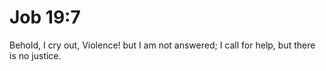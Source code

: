 # Job 19:7

Behold, I cry out, Violence! but I am not answered; I call for help, but there is no justice.
